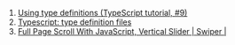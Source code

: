 1. [Using type definitions (TypeScript tutorial, #9)](https://youtu.be/cqv5nhARjr8)
1. [Typescript: type definition files](https://youtu.be/ShargpxE1Xs)
1. [Full Page Scroll With JavaScript, Vertical Slider | Swiper |](https://youtu.be/eYP8dzrFCk4)
